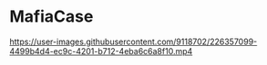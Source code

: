 # MafiaCase

https://user-images.githubusercontent.com/9118702/226357099-4499b4d4-ec9c-4201-b712-4eba6c6a8f10.mp4

